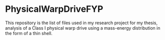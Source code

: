 # PhysicalWarpDriveFYP
This repository is the list of files used in my research project for my thesis, analysis of a Class I physical warp drive using a mass-energy distribution in the form of a thin shell.

